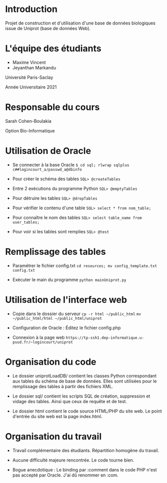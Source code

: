 # Introduction
Projet de construction et d'utilisation d'une base de données 
biologiques issue de Uniprot (base de données Web).

# L'équipe des étudiants

* Maxime Vincent
* Jeyanthan Markandu

Université Paris-Saclay

Année Universitaire 2021

# Responsable du cours

Sarah Cohen-Boulakia

Option Bio-Informatique

# Utilisation de Oracle

* Se connecter à la base Oracle
`$ cd sql; rlwrap sqlplus c##logincourt_a/passwd_a@dbinfo`

* Pour créer le schéma des tables
`SQL> @createTables`

* Entre 2 exécutions du programme Python
`SQL> @emptyTables`

* Pour détruire les tables
`SQL> @dropTables`

* Pour vérifier le contenu d'une table
`SQL> select * from nom_table;`

* Pour connaître le nom des tables
`SQL> select table_name from user_tables;`

* Pour voir si les tables sont remplies
`SQL> @test`

# Remplissage des tables

* Paramétrer le fichier config.txt
`cd resources; mv config_template.txt config.txt`

* Exécuter le main du programme
`python mainUniprot.py`

# Utilisation de l'interface web

* Copie dans le dossier du serveur
`cp -r html ~/public_html`
`mv ~/public_html/html ~/public_html/uniprot`

* Configuration de Oracle : Éditez le fichier config.php

* Connexion à la page web
`https://tp-ssh1.dep-informatique.u-psud.fr/~logincourt/uniprot`

# Organisation du code

* Le dossier uniprotLoadDB/ contient les classes Python correspondant
aux tables du schéma de base de données. Elles sont utilisées pour
le remplissage des tables à partir des fichiers XML.

* Le dossier sql/ contient les scripts SQL de création, suppression
et vidage des tables. Ainsi que ceux de requête et de test.

* Le dossier html contient le code source HTML/PHP du site web.
Le point d'entrée du site web est la page index.html.

# Organisation du travail

* Travail complémentaire des étudiants. 
Répartition homogène du travail.

* Aucune difficulté majeure rencontrée.
Le code tourne bien.

* Bogue anecdotique : Le binding par :comment
dans le code PHP n'est pas accepté par Oracle.
J'ai dû renommer en :com.
